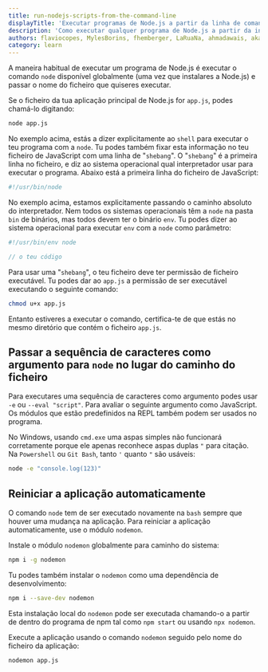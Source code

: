 ```yaml
---
title: run-nodejs-scripts-from-the-command-line
displayTitle: 'Executar programas de Node.js a partir da linha de comando'
description: 'Como executar qualquer programa de Node.js a partir da interface da linha de comando'
authors: flaviocopes, MylesBorins, fhemberger, LaRuaNa, ahmadawais, akazyti, nazarepiedady
category: learn
---
```


A maneira habitual de executar um programa de Node.js é executar o comando `node` disponível globalmente (uma vez que instalares a Node.js) e passar o nome do ficheiro que quiseres executar.

Se o ficheiro da tua aplicação principal de Node.js for `app.js`, podes chamá-lo digitando:

```bash
node app.js
```

No exemplo acima, estás a dizer explicitamente ao `shell` para executar o teu programa com a `node`. Tu podes também fixar esta informação no teu ficheiro de JavaScript com uma linha de "`shebang`". O "`shebang`" é a primeira linha no ficheiro, e diz ao sistema operacional qual interpretador usar para executar o programa. Abaixo está a primeira linha do ficheiro de JavaScript:

```js
#!/usr/bin/node
```

No exemplo acima, estamos explicitamente passando o caminho absoluto do interpretador. Nem todos os sistemas operacionais têm a `node` na pasta `bin` de binários, mas todos devem ter o binário `env`. Tu podes dizer ao sistema operacional para executar `env` com a `node` como parâmetro:

```js
#!/usr/bin/env node

// o teu código
```

Para usar uma "`shebang`", o teu ficheiro deve ter permissão de ficheiro executável. Tu podes dar ao `app.js` a permissão de ser executável executando o seguinte comando:

```bash
chmod u+x app.js
```

Entanto estiveres a executar o comando, certifica-te de que estás no mesmo diretório que contém o ficheiro `app.js`.

## Passar a sequência de caracteres como argumento para `node` no lugar do caminho do ficheiro

Para executares uma sequência de caracteres como argumento podes usar `-e` ou `--eval "script"`. Para avaliar o seguinte argumento como JavaScript. Os módulos que estão predefinidos na REPL também podem ser usados no programa.

No Windows, usando `cmd.exe` uma aspas simples não funcionará corretamente porque ele apenas reconhece aspas duplas `"` para citação. Na `Powershell` ou `Git Bash`, tanto `'` quanto `"` são usáveis:

```bash
node -e "console.log(123)"
```

## Reiniciar a aplicação automaticamente

O comando `node` tem de ser executado novamente na `bash` sempre que houver uma mudança na aplicação. Para reiniciar a aplicação automaticamente, use o módulo `nodemon`.

Instale o módulo `nodemon` globalmente para caminho do sistema:

```bash
npm i -g nodemon
```

Tu podes também instalar o `nodemon` como uma dependência de desenvolvimento:

```bash
npm i --save-dev nodemon
```

Esta instalação local do `nodemon` pode ser executada chamando-o a partir de dentro do programa de npm tal como `npm start` ou usando `npx nodemon`.

Execute a aplicação usando o comando `nodemon` seguido pelo nome do ficheiro da aplicação:

```bash
nodemon app.js
```
